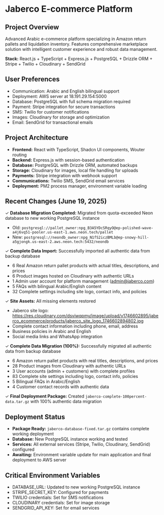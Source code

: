 # Jaberco E-commerce Platform

## Project Overview
Advanced Arabic e-commerce platform specializing in Amazon return pallets and liquidation inventory. Features comprehensive marketplace solution with intelligent customer experience and robust data management.

**Stack:** React.js + TypeScript + Express.js + PostgreSQL + Drizzle ORM + Stripe + Twilio + Cloudinary + SendGrid

## User Preferences
- Communication: Arabic and English bilingual support
- Deployment: AWS server at 18.191.29.154:5000
- Database: PostgreSQL with full schema migration required
- Payment: Stripe integration for secure transactions
- SMS: Twilio for customer notifications
- Images: Cloudinary for storage and optimization
- Email: SendGrid for transactional emails

## Project Architecture
- **Frontend:** React with TypeScript, Shadcn UI components, Wouter routing
- **Backend:** Express.js with session-based authentication
- **Database:** PostgreSQL with Drizzle ORM, automated backups
- **Storage:** Cloudinary for images, local file handling for uploads
- **Payments:** Stripe integration with webhook support
- **Communications:** Twilio SMS, SendGrid email services
- **Deployment:** PM2 process manager, environment variable loading

## Recent Changes (June 19, 2025)
✓ **Database Migration Completed:** Migrated from quota-exceeded Neon database to new working PostgreSQL instance
- Old: `postgresql://pallet_owner:npg_B3A5YDcSRqyO@ep-polished-wave-a4j6vq51-pooler.us-east-1.aws.neon.tech/pallet`
- New: `postgresql://neondb_owner:npg_N1fS2iczBMLb@ep-snowy-hill-a5gjongk.us-east-2.aws.neon.tech:5432/neondb`

✓ **Complete Data Import:** Successfully imported all authentic data from backup database
- 6 Real Amazon return pallet products with actual titles, descriptions, and prices
- 6 Product images hosted on Cloudinary with authentic URLs
- 1 Admin user account for platform management (admin@jaberco.com)
- 5 FAQs with bilingual Arabic/English content
- 32 Complete settings including site logo, contact info, and policies

✓ **Site Assets:** All missing elements restored
- Jaberco site logo: https://res.cloudinary.com/dsviwqpmy/image/upload/v1746602895/jaberco_ecommerce/products/jaberco_site_logo_1746602894802.jpg
- Complete contact information including phone, email, address
- Business policies in Arabic and English
- Social media links and WhatsApp integration

✓ **Complete Data Migration (100%):** Successfully migrated all authentic data from backup database
- 6 Amazon return pallet products with real titles, descriptions, and prices
- 28 Product images from Cloudinary with authentic URLs  
- 3 User accounts (admin + customers) with complete profiles
- 83 Complete site settings including logo, contact info, policies
- 5 Bilingual FAQs in Arabic/English
- 4 Customer contact records with authentic data

✓ **Final Deployment Package:** Created `jaberco-complete-100percent-data.tar.gz` with 100% authentic data migration

## Deployment Status
- **Package Ready:** `jaberco-database-fixed.tar.gz` contains complete working deployment
- **Database:** New PostgreSQL instance working and tested
- **Services:** All external services (Stripe, Twilio, Cloudinary, SendGrid) configured
- **Awaiting:** Environment variable update for main application and final deployment to AWS server

## Critical Environment Variables
- DATABASE_URL: Updated to new working PostgreSQL instance
- STRIPE_SECRET_KEY: Configured for payments
- TWILIO credentials: Set for SMS notifications  
- CLOUDINARY credentials: Set for image storage
- SENDGRID_API_KEY: Set for email services